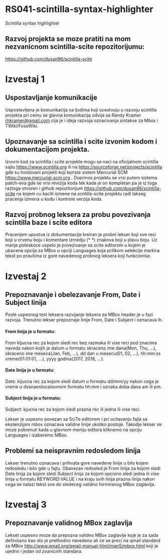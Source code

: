 # RS041-scintilla-syntax-highlighter
Scintilla syntax highlighter

## Razvoj projekta se moze pratiti na mom nezvanicnom scintilla-scite repozitorijumu:

https://github.com/dusan96/scintilla-scite

# Izvestaj 1

## Uspostavljanje komunikacije

Uspostavljena je komunikacija sa ljudima koji ucestvuju u razvoju scintilla projekta pri cemu se glavna komunikacija odvija sa Randy Kramer rhkramer@gmail.com cija je i ideja razvoja oznacivanja sintakse za Mbox i TWiki/FossWiki.

## Upoznavanje sa scintilla i scite izvonim kodom i dokumentacijom projekta.

Izvorni kod za scintilla i scite projekte mogu se naci na oficijalnom scintilla sajtu https://www.scintilla.org ili na https://sourceforge.net/projects/scintilla gde su hostovani projekti koji koriste sistem Mercurial SCM https://www.mercurial-scm.org . Doprinos projektu se vrsi putem sistema patch-eva gde se vrsi revizija koda tek kada je on kompletan pa je iz toga razloga otvoren i github repozitorijum https://github.com/dusan96/scintilla-scite na kojem cu kaciti izmene na scntilla-scite projektu radi lakseg pracenja izmena u kodu i kontrole verzija koda.

## Razvoj probnog leksera za probu povezivanja scintilla baze i scite editora

Pracenjem upustva iz dokumentacije kreiran je probni lekser koji sve reci boji u crvenu boju i komentare izmedju (* *) znakova boji u plavu boju. Uz manje poteskoce uspelo je povezivanje sa scite editorom u kojem je ubacena opcija za MBox u opciji Languages koja prilikom selekcije markira tekst po pravilima iz gore navedenog probnog leksera koji funkcionise.


# Izvestaj 2

## Prepoznavanje i obelezavanje From, Date i Subject linija

Posle uspesnog test leksera razvijanje leksera za MBox header je u fazi razvoja. Trenutno lekser prepoznaje linije From, Date i Subject i oznacava ih.
#### From linija je u  formatu:
From kljucna rec za kojom sledi rec bez razmaka ili vise reci pod znacima navoda nakon kojih je datum u formatu skraceno ime dana(Mon, Thu, ...), skraceno ime meseca(Jan, Feb, ...),  dd dan u mesecu(01, 02, ...), hh:mm:ss vreme(01:01:01, ...), yyyy godina(2017, 2018, ...).
#### Date linija je u formatu:
Date: kljucna rec za kojom sledi datum u formatu dd/mm/yy nakon cega je vreme u dvanaestocasovnom formatu hh:mm i oznaka doba dana am ili pm.
#### Subject linija je u formatu:
Subject: kjucna rec za kojom sledi prazna rec ili jedna ili vise reci.

Lekser je uspesno povezan sa SciTe editorom i pri ucitavanju fajla sa ekstenzijom mbox oznacava validne linije ukoliko postoje. Takodje lekser se moze pokrenuti kada u glavnom meniju editora kliknemo na opciju Languages i izaberemo MBox.

## Problemi sa neispravnim redosledom linija

Lekser trenutno oznacava i prihvata gore navedene linije u bilo kojem redosledu i bilo gde u fajlu. Obavezan redosled je From linija za kojom sledi Date linija za kojom sledi Subject linija za kojom opciono sledi jedna ili vise linija u formatu KEYWORD:VALUE i na kraju svih linija prazna linija nakon cega se nalazi tekst sve do sledeceg validno formiranog MBox zaglavlja.


# Izvestaj 3

## Prepoznavanje validnog MBox zaglavlja

Lekset uspesno moze da prepozna validno MBox zaglavlje koje je za sada definisano kao sto je prethodno navedeno ali ce se preci na qmail standard za MBox http://www.qmail.org/qmail-manual-html/man5/mbox.html koji je ujedno i jedan od zvanicnih standara.

